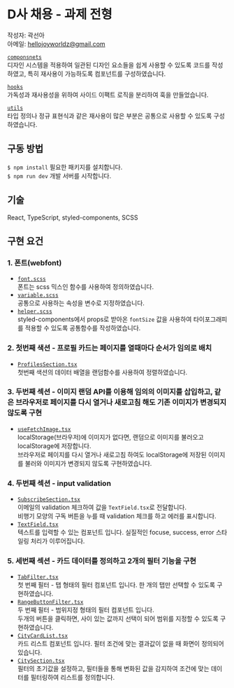 # D사 채용 - 과제 전형

작성자: 곽선아  
아메일: hellojoyworldz@gmail.com

[`componsnets`](/src/components/)  
디자인 시스템을 적용하여 일관된 디자인 요소들을 쉽게 사용할 수 있도록 코드를 작성하였고, 특히 재사용이 가능하도록 컴포넌트를 구성하였습니다.

[`hooks`](/src/hooks/)  
가독성과 재사용성을 위하여 사이드 이팩트 로직을 분리하여 훅을 만들었습니다.

[`utils`](/src/utils/)  
타입 정의나 정규 표현식과 같은 재사용이 많은 부분은 공통으로 사용할 수 있도록 구성하였습니다.

## 구동 방법

`$ npm install` 필요한 패키지를 설치합니다.  
`$ npm run dev` 개발 서버를 시작합니다.

## 기술

React, TypeScript, styled-components, SCSS

## 구현 요건

### 1. 폰트(webfont)

- [`font.scss`](/src/styles/font.scss)  
  폰트는 scss 믹스인 함수를 사용하여 정의하였습니다.
- [`variable.scss`](/src/styles/variable.scss)  
  공통으로 사용하는 속성을 변수로 지정하였습니다.
- [`helper.scss`](/src/styles/helper.tsx)  
  styled-components에서 props로 받아온 `fontSize` 값을 사용하여 타이포그래피를 적용할 수 있도록 공통함수를 작성하였습니다.

### 2. 첫번째 색션 - 프로필 카드는 페이지를 열때마다 순서가 임의로 배치

- [`ProfilesSection.tsx`](/src/pages/HomePage/components/ProfilesSection/ProfilesSection.tsx)  
  첫번째 색션의 데이터 배열을 랜덤함수를 사용하여 정렬하였습니다.

### 3. 두번째 섹션 - 이미지 랜덤 API를 이용해 임의의 이미지를 삽입하고, 같은 브라우저로 페이지를 다시 열거나 새로고침 해도 기존 이미지가 변경되지 않도록 구현

- [`useFetchImage.tsx`](/src/hooks/useFetchImage.tsx)  
  localStorage(브라우저)에 이미지가 없다면, 랜덤으로 이미지를 불러오고 localStorage에 저장합니다.  
  브라우저로 페이지를 다시 열거나 새로고침 하여도 localStorage에 저장된 이미지를 불러와 이미지가 변경되지 않도록 구현하였습니다.

### 4. 두번째 섹션 - input validation

- [`SubscribeSection.tsx`](/src/pages/HomePage/components/SubscribeSection/SubscribeSection.tsx)  
  이메일의 validation 체크하여 값을 `TextField.tsx`로 전달합니다.  
  비행기 모양의 구독 버튼을 누를 때 validation 체크를 하고 에러를 표시합니다.
- [`TextField.tsx`](/src/components/composites/TextField/TextField.tsx)  
  텍스트를 입력할 수 있는 컴포넌트 입니다. 실질적인 focuse, success, error 스타일링 처리가 이루어집니다.

### 5. 세번째 섹션 - 카드 데이터를 정의하고 2개의 필터 기능을 구현

- [`TabFilter.tsx`]('/src/components/composites/TabFilter.tsx')  
  첫 번째 필터 - 탭 형태의 필터 컴포넌트 입니다. 한 개의 탭만 선택할 수 있도록 구현하였습니다.
- [`RangeButtonFilter.tsx`]('/src/components/composites/RangeButtonFilter.tsx')  
  두 번째 필터 - 범위지정 형태의 필터 컴포넌트 입니다.  
  두개의 버튼을 클릭하면, 사이 있는 값까지 선택이 되어 범위를 지정할 수 있도록 구현하였습니다.
- [`CityCardList.tsx`](/src//components/features/CityCard/CityCardList/CityCardList.tsx)  
  카드 리스트 컴포넌트 입니다. 필터 조건에 맞는 결과값이 없을 때 화면이 정의되어 있습니다.
- [`CitySection.tsx`](/src/pages/HomePage/components/CitySection/CitySection.tsx)  
  필터의 초기값을 설정하고, 필터들을 통해 변화된 값을 감지하여 조건에 맞는 데이터를 필터링하여 리스트를 정의합니다.
